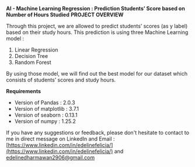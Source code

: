 ****AI - Machine Learning Regression : Prediction Students’ Score based on Number of Hours Studied****
**PROJECT OVERVIEW**

Through this project, we are allowed to predict students’ scores (as y label) based on their study hours. This prediction is using three Machine Learning model  : 
 1. Linear Regression
 2. Decision Tree
 3. Random Forest

By using those model, we will find out the best model for our dataset which consists of students’ scores and study hours. 

**Requirements**

- Version of Pandas : 2.0.3
- Version of matplotlib : 3.7.1
- Version of seaborn : 0.13.1
- Version of numpy : 1.25.2

If you have any suggestions or feedback, please don't hesitate to contact to me in direct message on LinkedIn and Email : [https://www.linkedin.com/in/edelinefelicia/](https://www.linkedin.com/in/edelinefelicia/) and edelinedharmawan2906@gmail.com 
